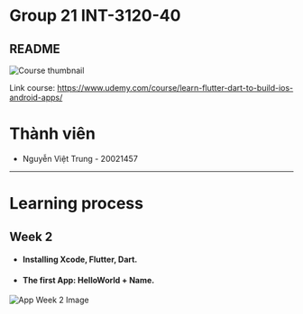 # Group 21 INT-3120-40

## README

![Course thumbnail](https://www.coursesmafia.net/wp-content/uploads/2018/06/Learn-Flutter-Dart-To-Build-IOS-Android-Apps.jpg)

Link course: https://www.udemy.com/course/learn-flutter-dart-to-build-ios-android-apps/

# Thành viên 
* Nguyễn Việt Trung - 20021457

----

# Learning process

## Week 2

* #### Installing Xcode, Flutter, Dart.
* #### The first App: HelloWorld + Name.
![App Week 2 Image](https://drive.google.com/file/d/1xH74vXyIdqVEsSOVJsGpkhdxy2nSF_y8/view?usp=sharing)
